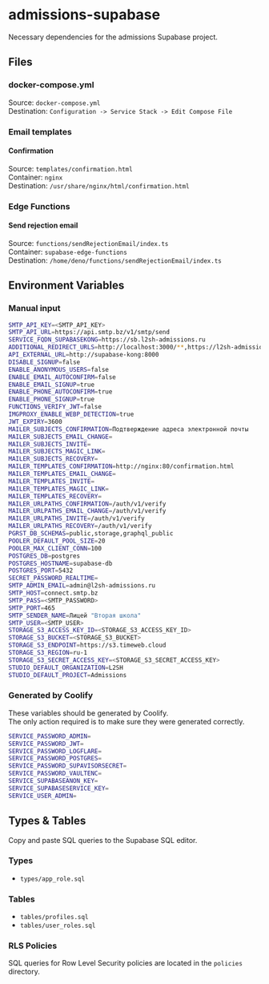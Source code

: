 # admissions-supabase

Necessary dependencies for the admissions Supabase project.

## Files

### docker-compose.yml

Source: `docker-compose.yml`  
Destination: `Configuration -> Service Stack -> Edit Compose File`

### Email templates

#### Confirmation

Source: `templates/confirmation.html`  
Container: `nginx`  
Destination: `/usr/share/nginx/html/confirmation.html`

### Edge Functions

#### Send rejection email

Source: `functions/sendRejectionEmail/index.ts`  
Container: `supabase-edge-functions`  
Destination: `/home/deno/functions/sendRejectionEmail/index.ts`

## Environment Variables

### Manual input

```bash
SMTP_API_KEY=<SMTP_API_KEY>
SMTP_API_URL=https://api.smtp.bz/v1/smtp/send
SERVICE_FQDN_SUPABASEKONG=https://sb.l2sh-admissions.ru
ADDITIONAL_REDIRECT_URLS=http://localhost:3000/**,https://l2sh-admissions.ru/**,https://admin.l2sh-admissions.ru/**
API_EXTERNAL_URL=http://supabase-kong:8000
DISABLE_SIGNUP=false
ENABLE_ANONYMOUS_USERS=false
ENABLE_EMAIL_AUTOCONFIRM=false
ENABLE_EMAIL_SIGNUP=true
ENABLE_PHONE_AUTOCONFIRM=true
ENABLE_PHONE_SIGNUP=true
FUNCTIONS_VERIFY_JWT=false
IMGPROXY_ENABLE_WEBP_DETECTION=true
JWT_EXPIRY=3600
MAILER_SUBJECTS_CONFIRMATION=Подтверждение адреса электронной почты
MAILER_SUBJECTS_EMAIL_CHANGE=
MAILER_SUBJECTS_INVITE=
MAILER_SUBJECTS_MAGIC_LINK=
MAILER_SUBJECTS_RECOVERY=
MAILER_TEMPLATES_CONFIRMATION=http://nginx:80/confirmation.html
MAILER_TEMPLATES_EMAIL_CHANGE=
MAILER_TEMPLATES_INVITE=
MAILER_TEMPLATES_MAGIC_LINK=
MAILER_TEMPLATES_RECOVERY=
MAILER_URLPATHS_CONFIRMATION=/auth/v1/verify
MAILER_URLPATHS_EMAIL_CHANGE=/auth/v1/verify
MAILER_URLPATHS_INVITE=/auth/v1/verify
MAILER_URLPATHS_RECOVERY=/auth/v1/verify
PGRST_DB_SCHEMAS=public,storage,graphql_public
POOLER_DEFAULT_POOL_SIZE=20
POOLER_MAX_CLIENT_CONN=100
POSTGRES_DB=postgres
POSTGRES_HOSTNAME=supabase-db
POSTGRES_PORT=5432
SECRET_PASSWORD_REALTIME=
SMTP_ADMIN_EMAIL=admin@l2sh-admissions.ru
SMTP_HOST=connect.smtp.bz
SMTP_PASS=<SMTP_PASSWORD>
SMTP_PORT=465
SMTP_SENDER_NAME=Лицей "Вторая школа"
SMTP_USER=<SMTP_USER>
STORAGE_S3_ACCESS_KEY_ID=<STORAGE_S3_ACCESS_KEY_ID>
STORAGE_S3_BUCKET=<STORAGE_S3_BUCKET>
STORAGE_S3_ENDPOINT=https://s3.timeweb.cloud
STORAGE_S3_REGION=ru-1
STORAGE_S3_SECRET_ACCESS_KEY=<STORAGE_S3_SECRET_ACCESS_KEY>
STUDIO_DEFAULT_ORGANIZATION=L2SH
STUDIO_DEFAULT_PROJECT=Admissions
```

### Generated by Coolify

These variables should be generated by Coolify.  
The only action required is to make sure they were generated correctly.

```bash
SERVICE_PASSWORD_ADMIN=
SERVICE_PASSWORD_JWT=
SERVICE_PASSWORD_LOGFLARE=
SERVICE_PASSWORD_POSTGRES=
SERVICE_PASSWORD_SUPAVISORSECRET=
SERVICE_PASSWORD_VAULTENC=
SERVICE_SUPABASEANON_KEY=
SERVICE_SUPABASESERVICE_KEY=
SERVICE_USER_ADMIN=
```

## Types & Tables

Copy and paste SQL queries to the Supabase SQL editor.

### Types

- `types/app_role.sql`

### Tables

- `tables/profiles.sql`
- `tables/user_roles.sql`

### RLS Policies

SQL queries for Row Level Security policies are located in the `policies` directory. 
